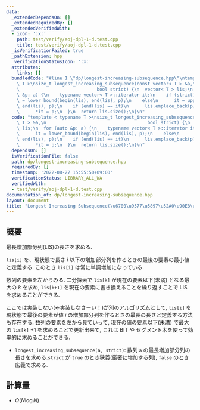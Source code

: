 ```yaml
---
data:
  _extendedDependsOn: []
  _extendedRequiredBy: []
  _extendedVerifiedWith:
  - icon: ':x:'
    path: test/verify/aoj-dpl-1-d.test.cpp
    title: test/verify/aoj-dpl-1-d.test.cpp
  _isVerificationFailed: true
  _pathExtension: hpp
  _verificationStatusIcon: ':x:'
  attributes:
    links: []
  bundledCode: "#line 1 \"dp/longest-increasing-subsequence.hpp\"\ntemplate < typename\
    \ T >\nsize_t longest_increasing_subsequence(const vector< T > &a,\n         \
    \                             bool strict) {\n  vector< T > lis;\n  for (auto\
    \ &p: a) {\n    typename vector< T >::iterator it;\n    if (strict)\n      it\
    \ = lower_bound(begin(lis), end(lis), p);\n    else\n      it = upper_bound(begin(lis),\
    \ end(lis), p);\n    if (end(lis) == it)\n      lis.emplace_back(p);\n    else\n\
    \      *it = p;\n  }\n  return lis.size();\n}\n"
  code: "template < typename T >\nsize_t longest_increasing_subsequence(const vector<\
    \ T > &a,\n                                      bool strict) {\n  vector< T >\
    \ lis;\n  for (auto &p: a) {\n    typename vector< T >::iterator it;\n    if (strict)\n\
    \      it = lower_bound(begin(lis), end(lis), p);\n    else\n      it = upper_bound(begin(lis),\
    \ end(lis), p);\n    if (end(lis) == it)\n      lis.emplace_back(p);\n    else\n\
    \      *it = p;\n  }\n  return lis.size();\n}\n"
  dependsOn: []
  isVerificationFile: false
  path: dp/longest-increasing-subsequence.hpp
  requiredBy: []
  timestamp: '2022-08-27 15:55:50+09:00'
  verificationStatus: LIBRARY_ALL_WA
  verifiedWith:
  - test/verify/aoj-dpl-1-d.test.cpp
documentation_of: dp/longest-increasing-subsequence.hpp
layout: document
title: "Longest Increasing Subsequence(\u6700\u9577\u5897\u52A0\u90E8\u5206\u5217)"
---
```


## 概要

最長増加部分列(LIS)の長さを求める.

`lis[i]` を、現状態で長さ $i$ 以下の増加部分列を作るときの最後の要素の最小値と定義する. このとき `lis[i]` は常に単調増加になっている.

数列の要素を左からみる. 二分探索で `lis[k]` が現在の要素以下(未満) となる最大の $k$ を求め, `lis[k+1]` を現在の要素に書き換えることを繰り返すことで LIS を求めることができる.

ここでは実装しない(←実装しなさーい！)が別のアルゴリズムとして, `lis[i]` を現状態で最後の要素が値 $i$ の増加部分列を作るときの最長の長さと定義する方法も存在する. 数列の要素を左から見ていって, 現在の値の要素以下(未満) で最大の `lis[k]` $+ 1$ を求めることで更新出来て, これは BIT や セグメント木を使って効率的に求めることができる.

* `longest_increasing_subsequence(a, strict)`: 数列 `a` の最長増加部分列の長さを求める.`strict` が `true` のとき狭義(厳密に増加する列), `false` のとき広義で求める.

## 計算量

* $O(N \log N)$
